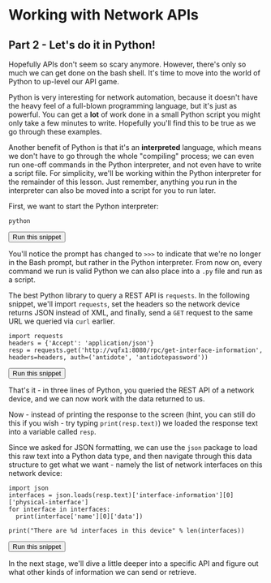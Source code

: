# Working with Network APIs
## Part 2 - Let's do it in Python!

<!-- TODO - this stage has been deprecated for now, will be improved in a future release -->

Hopefully APIs don't seem so scary anymore. However, there's only so much we can get done on the bash shell. It's time to move into the world of Python to up-level our API game.

Python is very interesting for network automation, because it doesn't have the heavy feel of a full-blown programming language, but it's just as powerful. You can get a **lot** of work done in a small Python script you might only take a few minutes to write. Hopefully you'll find this to be true as we go through these examples.

Another benefit of Python is that it's an **interpreted** language, which means we don't have to go through the whole "compiling" process; we can even run one-off commands in the Python interpreter, and not even have to write a script file. For simplicity, we'll be working within the Python interpreter for the remainder of this lesson. Just remember, anything you run in the interpreter can also be moved into a script for you to run later.

First, we want to start the Python interpreter:

```
python
```
<button type="button" class="btn btn-primary btn-sm" onclick="runSnippetInTab('linux1', this)">Run this snippet</button>

You'll notice the prompt has changed to `>>>` to indicate that we're no longer in the Bash prompt, but rather in the Python interpreter. From now on, every command we run is valid Python we can also place into a `.py` file and run as a script.

The best Python library to query a REST API is `requests`. In the following snippet, we'll import `requests`, set the headers so the network device returns JSON instead of XML, and finally, send a `GET` request to the same URL we queried via `curl` earlier. 

```
import requests
headers = {'Accept': 'application/json'}
resp = requests.get('http://vqfx1:8080/rpc/get-interface-information', headers=headers, auth=('antidote', 'antidotepassword'))
```
<button type="button" class="btn btn-primary btn-sm" onclick="runSnippetInTab('linux1', this)">Run this snippet</button>

That's it - in three lines of Python, you queried the REST API of a network device, and we can now work with the data returned to us.

Now - instead of printing the response to the screen (hint, you can still do this if you wish - try typing `print(resp.text)`) we loaded the response text into a variable called `resp`.

Since we asked for JSON formatting, we can use the `json` package to load this raw text into a Python data type, and then navigate through this data structure to get what we want - namely the list of network interfaces on this network device:

```
import json
interfaces = json.loads(resp.text)['interface-information'][0]['physical-interface']
for interface in interfaces:
  print(interface['name'][0]['data'])

print("There are %d interfaces in this device" % len(interfaces))
```
<button type="button" class="btn btn-primary btn-sm" onclick="runSnippetInTab('linux1', this)">Run this snippet</button>

In the next stage, we'll dive a little deeper into a specific API and figure out what other kinds of information we can send or retrieve.
